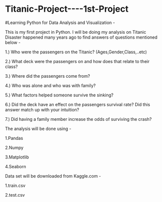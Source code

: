 # Titanic-Project----1st-Project
#Learning Python for Data Analysis and Visualization - 

This is my first project in Python.
I will be doing my analysis on Titanic Disaster happened many years ago to find answers of questions mentioned below -

1.) Who were the passengers on the Titanic? (Ages,Gender,Class,..etc)

2.) What deck were the passengers on and how does that relate to their class?

3.) Where did the passengers come from?

4.) Who was alone and who was with family?

5.) What factors helped someone survive the sinking?

6.) Did the deck have an effect on the passengers survival rate? Did this answer match up with your intuition?

7.) Did having a family member increase the odds of surviving the crash?

The analysis will be done using -

1.Pandas

2.Numpy

3.Matplotlib

4.Seaborn

Data set will be downloaded from Kaggle.com -

1.train.csv

2.test.csv

